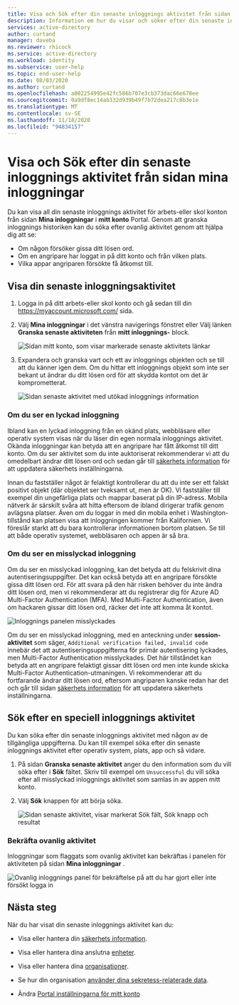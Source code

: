 ```yaml
---
title: Visa och Sök efter din senaste inloggnings aktivitet från sidan mina inloggnings program Azure Active Directory | Microsoft Docs
description: Information om hur du visar och söker efter din senaste inloggnings aktivitet från sidan mina inloggningar i mitt konto-portalen.
services: active-directory
author: curtand
manager: daveba
ms.reviewer: rhicock
ms.service: active-directory
ms.workload: identity
ms.subservice: user-help
ms.topic: end-user-help
ms.date: 08/03/2020
ms.author: curtand
ms.openlocfilehash: a002254995e42fc586b707e3cb373dac66e678ee
ms.sourcegitcommit: 0a9df8ec14ab332d939b49f7b72dea217c8b3e1e
ms.translationtype: MT
ms.contentlocale: sv-SE
ms.lasthandoff: 11/18/2020
ms.locfileid: "94834157"
---
```

# <a name="view-and-search-your-recent-sign-in-activity-from-the-my-sign-ins-page"></a>Visa och Sök efter din senaste inloggnings aktivitet från sidan mina inloggningar

Du kan visa all din senaste inloggnings aktivitet för arbets-eller skol konton från sidan **Mina inloggningar** i **mitt konto** Portal. Genom att granska inloggnings historiken kan du söka efter ovanlig aktivitet genom att hjälpa dig att se:

- Om någon försöker gissa ditt lösen ord.
- Om en angripare har loggat in på ditt konto och från vilken plats.
- Vilka appar angriparen försökte få åtkomst till.

## <a name="view-your-recent-sign-in-activity"></a>Visa din senaste inloggningsaktivitet

1. Logga in på ditt arbets-eller skol konto och gå sedan till din https://myaccount.microsoft.com/ sida.

2. Välj **Mina inloggningar** i det vänstra navigerings fönstret eller Välj länken **Granska senaste aktiviteten** från **mitt inloggnings-** block.

    ![Sidan mitt konto, som visar markerade senaste aktivitets länkar](media/my-account-portal/my-account-portal-sign-ins.png)

3. Expandera och granska vart och ett av inloggnings objekten och se till att du känner igen dem. Om du hittar ett inloggnings objekt som inte ser bekant ut ändrar du ditt lösen ord för att skydda kontot om det är komprometterat.

    ![Sidan senaste aktivitet med utökad inloggnings information](media/my-account-portal-sign-ins-page/recent-activity.png)

### <a name="if-you-see-a-successful-sign-in"></a>Om du ser en lyckad inloggning

Ibland kan en lyckad inloggning från en okänd plats, webbläsare eller operativ system visas när du läser din egen normala inloggnings aktivitet. Okända inloggningar kan betyda att en angripare har fått åtkomst till ditt konto. Om du ser aktivitet som du inte auktoriserat rekommenderar vi att du omedelbart ändrar ditt lösen ord och sedan går till [säkerhets information](https://mysignins.microsoft.com/security-info) för att uppdatera säkerhets inställningarna.

Innan du fastställer något är felaktigt kontrollerar du att du inte ser ett falskt positivt objekt (där objektet ser tveksamt ut, men är OK). Vi fastställer till exempel din ungefärliga plats och mappar baserat på din IP-adress. Mobila nätverk är särskilt svåra att hitta eftersom de ibland dirigerar trafik genom avlägsna platser. Även om du loggar in med din mobila enhet i Washington-tillstånd kan platsen visa att inloggningen kommer från Kalifornien. Vi föreslår starkt att du bara kontrollerar informationen bortom platsen. Se till att både operativ systemet, webbläsaren och appen är så bra.

### <a name="if-you-see-an-unsuccessful-sign-in"></a>Om du ser en misslyckad inloggning

Om du ser en misslyckad inloggning, kan det betyda att du felskrivit dina autentiseringsuppgifter. Det kan också betyda att en angripare försökte gissa ditt lösen ord. För att svara på den här risken behöver du inte ändra ditt lösen ord, men vi rekommenderar att du registrerar dig för Azure AD Multi-Factor Authentication (MFA). Med Multi-Factor Authentication, även om hackaren gissar ditt lösen ord, räcker det inte att komma åt kontot.

![Inloggnings panelen misslyckades](media/my-account-portal-sign-ins-page/unsuccessful.png)

Om du ser en misslyckad inloggning, med en anteckning under **session-aktivitet** som säger, `Additional verification failed, invalid code` innebär det att autentiseringsuppgifterna för primär autentisering lyckades, men Multi-Factor Authentication misslyckades. Det här tillståndet kan betyda att en angripare felaktigt gissar ditt lösen ord men inte kunde skicka Multi-Factor Authentication-utmaningen. Vi rekommenderar att du fortfarande ändrar ditt lösen ord, eftersom angriparen kanske redan har det och går till sidan [säkerhets information](https://mysignins.microsoft.com/security-info) för att uppdatera säkerhets inställningarna.

## <a name="search-for-specific-sign-in-activity"></a>Sök efter en speciell inloggnings aktivitet

Du kan söka efter din senaste inloggnings aktivitet med någon av de tillgängliga uppgifterna. Du kan till exempel söka efter din senaste inloggnings aktivitet efter operativ system, plats, app och så vidare.

1. På sidan **Granska senaste aktivitet** anger du den information som du vill söka efter i **Sök** fältet. Skriv till exempel om `Unsuccessful` du vill söka efter all misslyckad inloggnings aktivitet som samlas in av appen mitt konto.

2. Välj **Sök** knappen för att börja söka.

    ![Sidan senaste aktivitet, visar markerat Sök fält, Sök knapp och resultat](media/my-account-portal-sign-ins-page/sign-in-search.png)

### <a name="confirm-unusual-activity"></a>Bekräfta ovanlig aktivitet

Inloggningar som flaggats som ovanlig aktivitet kan bekräftas i panelen för aktiviteten på sidan **Mina inloggningar** .

![Ovanlig inloggnings panel för bekräftelse på att du har gjort eller inte försökt logga in](media/my-account-portal-sign-ins-page/this-wasnt-me.png)

## <a name="next-steps"></a>Nästa steg

När du har visat din senaste inloggnings aktivitet kan du:

- Visa eller hantera din [säkerhets information](./security-info-setup-signin.md).

- Visa eller hantera dina anslutna [enheter](my-account-portal-devices-page.md).

- Visa eller hantera dina [organisationer](my-account-portal-organizations-page.md).

- Se hur din organisation [använder dina sekretess-relaterade data](my-account-portal-privacy-page.md).

- Ändra [Portal inställningarna för mitt konto](my-account-portal-settings.md)